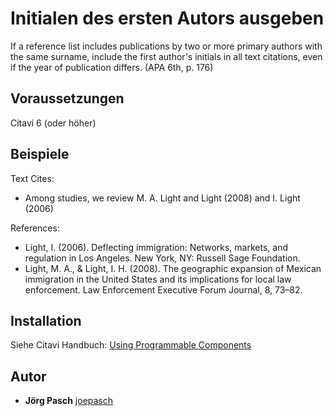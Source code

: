 # Initialen des ersten Autors ausgeben

If a reference list includes publications by two or more primary authors with the same surname, include the first author's initials in all text citations, even if the year of publication differs. (APA 6th, p. 176)

## Voraussetzungen
Citavi 6 (oder höher)

## Beispiele
Text Cites:
- Among studies, we review M. A. Light and Light (2008) and I. Light (2006)

References:
- Light, I. (2006). Deflecting immigration: Networks, markets, and regulation in Los Angeles. New York, NY: Russell Sage Foundation.
- Light, M. A., & Light, I. H. (2008). The geographic expansion of Mexican immigration in the United States and its implications for local law enforcement. Law Enforcement Executive Forum Journal, 8, 73–82.


## Installation
Siehe Citavi Handbuch: [Using Programmable Components](https://www.citavi.com/programmable_components)

## Autor

* **Jörg Pasch** [joepasch](https://github.com/joepasch)
